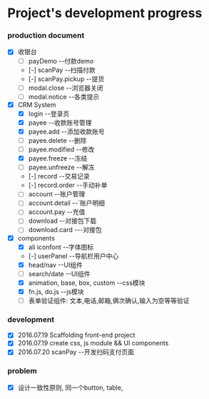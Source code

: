 # Project's development progress

### production document
- [x] 收银台
    - [ ] payDemo  --付款demo
    - [-] scanPay  --扫描付款
    - [-] scanPay.pickup  --提货
    - [ ] modal.close  --浏览器关闭
    - [ ] modal.notice  --各类提示    
- [x] CRM System
    - [x] login  --登录页
    - [x] payee  --收款账号管理
    - [x] payee.add  --添加收款账号
    - [ ] payee.delete  --删除
    - [ ] payee.modified  --修改
    - [x] payee.freeze  --冻结
    - [ ] payee.unfreeze  --解冻
    - [-] record  --交易记录
    - [-] record.order  --手动补单
    - [ ] account  --账户管理
    - [ ] account.detail  --`账户明细
    - [ ] account.pay  --充值
    - [ ] download  --对接包下载
    - [ ] download.card  ---对接包  
- [x] components
    - [x] ali iconfont  --字体图标
    - [-] userPanel  --导航栏用户中心 
    - [x] head/nav  --UI组件
    - [ ] search/date  --UI组件
    - [x] animation, base, box, custom  --css模块 
    - [x] fn.js, do.js  --js模块
    - [ ] 表单验证组件: 文本,电话,邮箱,俩次确认,输入为空等等验证

### development
   - [x] 2016.07.19  Scaffolding front-end project
   - [x] 2016.07.19  create css, js module && UI components
   - [x] 2016.07.20  scanPay  --开发扫码支付页面
   
### problem
   - [x] 设计一致性原则, 同一个button, table, 
   
  